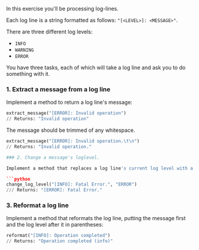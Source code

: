 
In this exercise you'll be processing log-lines.

Each log line is a string formatted as follows: `"[<LEVEL>]: <MESSAGE>"`.

There are three different log levels:

- `INFO`
- `WARNING`
- `ERROR`

You have three tasks, each of which will take a log line and ask you to do something with it.

### 1. Extract a message from a log line

Implement a method to return a log line's message:

```python
extract_message("[ERROR]: Invalid operation")
// Returns: "Invalid operation"
```

The message should be trimmed of any whitespace.

```python
extract_message("[ERROR]: Invalid operation.\t\n")
// Returns: "Invalid operation."

### 2. Change a message's loglevel.

Implement a method that replaces a log line's current log level with a new one:

```python
change_log_level("[INFO]: Fatal Error.", "ERROR")
/// Returns: "[ERROR]: Fatal Error."
```

### 3. Reformat a log line

Implement a method that reformats the log line, putting the message first and the log level after it in parentheses:

```python
reformat("[INFO]: Operation completed")
// Returns: "Operation completed (info)"
```
